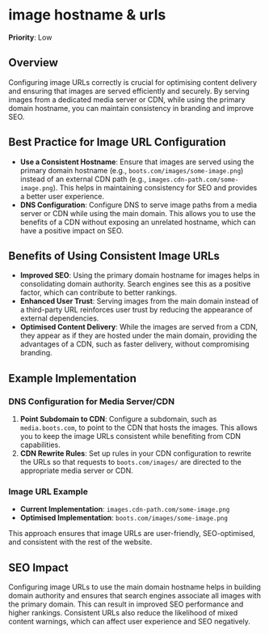 
# image hostname & urls

**Priority**: Low

## Overview

Configuring image URLs correctly is crucial for optimising content delivery and ensuring that images are served efficiently and securely. By serving images from a dedicated media server or CDN, while using the primary domain hostname, you can maintain consistency in branding and improve SEO.

## Best Practice for Image URL Configuration

- **Use a Consistent Hostname**: Ensure that images are served using the primary domain hostname (e.g., `boots.com/images/some-image.png`) instead of an external CDN path (e.g., `images.cdn-path.com/some-image.png`). This helps in maintaining consistency for SEO and provides a better user experience.
- **DNS Configuration**: Configure DNS to serve image paths from a media server or CDN while using the main domain. This allows you to use the benefits of a CDN without exposing an unrelated hostname, which can have a positive impact on SEO.

## Benefits of Using Consistent Image URLs

- **Improved SEO**: Using the primary domain hostname for images helps in consolidating domain authority. Search engines see this as a positive factor, which can contribute to better rankings.
- **Enhanced User Trust**: Serving images from the main domain instead of a third-party URL reinforces user trust by reducing the appearance of external dependencies.
- **Optimised Content Delivery**: While the images are served from a CDN, they appear as if they are hosted under the main domain, providing the advantages of a CDN, such as faster delivery, without compromising branding.

## Example Implementation

### DNS Configuration for Media Server/CDN
1. **Point Subdomain to CDN**: Configure a subdomain, such as `media.boots.com`, to point to the CDN that hosts the images. This allows you to keep the image URLs consistent while benefiting from CDN capabilities.
2. **CDN Rewrite Rules**: Set up rules in your CDN configuration to rewrite the URLs so that requests to `boots.com/images/` are directed to the appropriate media server or CDN.

### Image URL Example

- **Current Implementation**: `images.cdn-path.com/some-image.png`
- **Optimised Implementation**: `boots.com/images/some-image.png`

This approach ensures that image URLs are user-friendly, SEO-optimised, and consistent with the rest of the website.

## SEO Impact

Configuring image URLs to use the main domain hostname helps in building domain authority and ensures that search engines associate all images with the primary domain. This can result in improved SEO performance and higher rankings. Consistent URLs also reduce the likelihood of mixed content warnings, which can affect user experience and SEO negatively.
